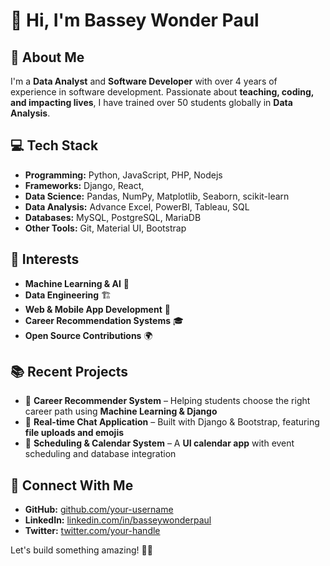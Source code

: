 # 👋 Hi, I'm Bassey Wonder Paul  

## 🚀 About Me  
I'm a **Data Analyst** and **Software Developer** with over 4 years of experience in software development. Passionate about **teaching, coding, and impacting lives**, I have trained over 50 students globally in **Data Analysis**.  

## 💻 Tech Stack  
- **Programming:** Python, JavaScript, PHP, Nodejs  
- **Frameworks:** Django, React,  
- **Data Science:** Pandas, NumPy, Matplotlib, Seaborn, scikit-learn
- **Data Analysis:** Advance Excel, PowerBI, Tableau, SQL
- **Databases:** MySQL, PostgreSQL, MariaDB  
- **Other Tools:** Git, Material UI, Bootstrap  

## 🎯 Interests  
- **Machine Learning & AI** 🤖  
- **Data Engineering** 🏗️  
- **Web & Mobile App Development** 📱  
- **Career Recommendation Systems** 🎓  
- **Open Source Contributions** 🌍  

## 📚 Recent Projects  
- 🏫 **Career Recommender System** – Helping students choose the right career path using **Machine Learning & Django**  
- 💬 **Real-time Chat Application** – Built with Django & Bootstrap, featuring **file uploads and emojis**  
- 📅 **Scheduling & Calendar System** – A **UI calendar app** with event scheduling and database integration  

## 📢 Connect With Me  
- **GitHub:** [github.com/your-username](https://github.com/your-username)  
- **LinkedIn:** [linkedin.com/in/basseywonderpaul](https://linkedin.com/in/basseywonderpaul)  
- **Twitter:** [twitter.com/your-handle](https://twitter.com/your-handle)  

Let's build something amazing! 🚀✨
